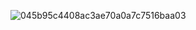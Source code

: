 ![045b95c4408ac3ae70a0a7c7516baa03](https://github.com/user-attachments/assets/d54a3ec5-4056-4bc0-ac70-60f30866e3e6)
